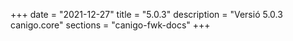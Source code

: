 +++
date        = "2021-12-27"
title       = "5.0.3"
description = "Versió 5.0.3 canigo.core"
sections    = "canigo-fwk-docs"
+++